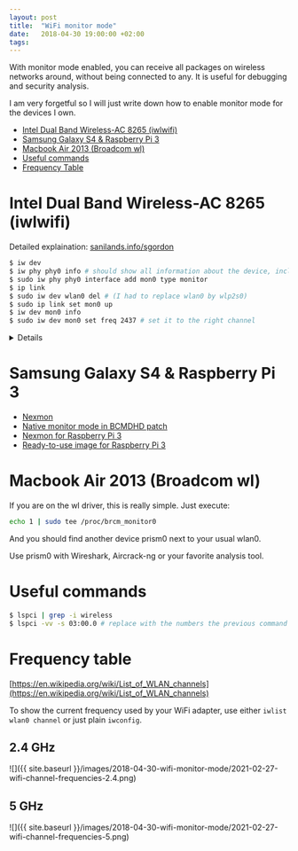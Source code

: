 ```yaml
---
layout: post
title:  "WiFi monitor mode"
date:   2018-04-30 19:00:00 +02:00
tags:
---
```


With monitor mode enabled, you can receive all packages on wireless networks around, without being connected to any.
It is useful for debugging and security analysis.

I am very forgetful so I will just write down how to enable monitor mode for the devices I own.

- [Intel Dual Band Wireless-AC 8265 (iwlwifi)](#intel-dual-band-wireless-ac-8265-iwlwifi)
- [Samsung Galaxy S4 & Raspberry Pi 3](#samsung-galaxy-s4--raspberry-pi-3)
- [Macbook Air 2013 (Broadcom wl)](#macbook-air-2013-broadcom-wl)
- [Useful commands](#useful-commands)
- [Frequency Table](#frequency-table)

# Intel Dual Band Wireless-AC 8265 (iwlwifi)

Detailed explaination: [sanilands.info/sgordon](https://sandilands.info/sgordon/capturing-wifi-in-monitor-mode-with-iw)

```bash
$ iw dev
$ iw phy phy0 info # should show all information about the device, including the "monitor" capability
$ sudo iw phy phy0 interface add mon0 type monitor
$ ip link
$ sudo iw dev wlan0 del # (I had to replace wlan0 by wlp2s0)
$ sudo ip link set mon0 up
$ iw dev mon0 info
$ sudo iw dev mon0 set freq 2437 # set it to the right channel
```

<details markdown="1">
<summary>Details</summary>
```
$ ls -lh /lib/firmware/iwlwifi-*
-rw-r--r--  1 root root  2,3M  8. Apr 17:31 iwlwifi-8265-21.ucode
-rw-r--r--  1 root root  1,8M  8. Apr 17:31 iwlwifi-8265-22.ucode
-rw-r--r--  1 root root  2,2M  8. Apr 17:31 iwlwifi-8265-27.ucode
-rw-r--r--  1 root root  2,3M  8. Apr 17:31 iwlwifi-8265-31.ucode
-rw-r--r--  1 root root  2,4M  8. Apr 17:31 iwlwifi-8265-34.ucode
```

```
$ dmesg
[    1.885451] Intel(R) Wireless WiFi driver for Linux
[    1.885452] Copyright(c) 2003- 2015 Intel Corporation
[    1.885536] iwlwifi 0000:02:00.0: enabling device (0000 -> 0002)
[    1.886425] iwlwifi 0000:02:00.0: Direct firmware load for iwlwifi-8265-36.ucode failed with error -2
[    1.886433] iwlwifi 0000:02:00.0: Direct firmware load for iwlwifi-8265-35.ucode failed with error -2
[    1.889093] iwlwifi 0000:02:00.0: loaded firmware version 34.0.1 op_mode iwlmvm
```
</details>

# Samsung Galaxy S4 & Raspberry Pi 3

- [Nexmon](https://github.com/seemoo-lab/nexmon)
- [Native monitor mode in BCMDHD patch](https://github.com/ruleh/misc/tree/master/monitor)
- [Nexmon for Raspberry Pi 3](https://dev.seemoo.tu-darmstadt.de/bcm/bcm-rpi3)
- [Ready-to-use image for Raspberry Pi 3](https://github.com/nethunteros/rpi3-kalimon/releases)

# Macbook Air 2013 (Broadcom wl)

If you are on the wl driver, this is really simple. Just execute:

```bash
echo 1 | sudo tee /proc/brcm_monitor0
```

And you should find another device prism0 next to your usual wlan0.

Use prism0 with Wireshark, Aircrack-ng or your favorite analysis tool.

# Useful commands

```bash
$ lspci | grep -i wireless
$ lspci -vv -s 03:00.0 # replace with the numbers the previous command returned
```

# Frequency table

[https://en.wikipedia.org/wiki/List_of_WLAN_channels](https://en.wikipedia.org/wiki/List_of_WLAN_channels)

To show the current frequency used by your WiFi adapter, use either `iwlist wlan0 channel` or just plain `iwconfig`.

## 2.4 GHz

![]({{ site.baseurl }}/images/2018-04-30-wifi-monitor-mode/2021-02-27-wifi-channel-frequencies-2.4.png)

## 5 GHz

![]({{ site.baseurl }}/images/2018-04-30-wifi-monitor-mode/2021-02-27-wifi-channel-frequencies-5.png)
